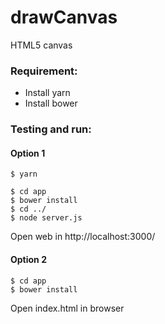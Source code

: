 # drawCanvas

HTML5 canvas

### Requirement:
- Install yarn
- Install bower

### Testing and run:

#### Option 1
```
$ yarn
```
```
$ cd app
$ bower install
$ cd ../
$ node server.js
```

Open web in http://localhost:3000/

#### Option 2
```
$ cd app
$ bower install
```

Open index.html in browser
